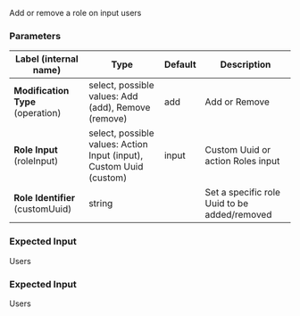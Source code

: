 
 Add or remove a role on input users

### Parameters
|Label (internal name)|Type|Default|Description|
|---|---|---|---|
|**Modification Type** (operation)|select, possible values: Add (add), Remove (remove)|add|Add or Remove|
|**Role Input** (roleInput)|select, possible values: Action Input (input), Custom Uuid (custom)|input|Custom Uuid or action Roles input|
|**Role Identifier** (customUuid)|string|<no value>|Set a specific role Uuid to be added/removed|



### Expected Input
Users


### Expected Input
Users


